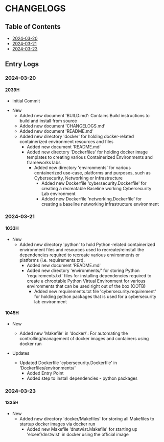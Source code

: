 # CHANGELOGS

## Table of Contents
+ [2024-03-20](#2024-03-20)
+ [2024-03-21](#2024-03-21)
+ [2024-03-23](#2024-03-23)

## Entry Logs
### 2024-03-20
#### 2039H
+ Initial Commit
- New
    + Added new document 'BUILD.md': Contains Build instructions to build and install from source
    + Added new document 'CHANGELOGS.md'
    + Added new document 'README.md'
    - Added new directory 'docker' for holding docker-related containerized environment resources and files
        + Added new document 'README.md'
        - Added new directory 'Dockerfiles' for holding docker image templates to creating various Containerized Environments and frameworks labs
            - Added new directory 'environments' for various containerized use-case, platforms and purposes, such as Cybersecurity, Networking or Infrastructure
                + Added new Dockerfile 'cybersecurity.Dockerfile' for creating a recreatable Baseline working Cybersecurity Lab environment
                + Added new Dockerfile 'networking.Dockerfile' for creating a baseline networking infrastructure environment

### 2024-03-21
#### 1033H
- New
    - Added new directory 'python' to hold Python-related containerized environment files and resources used to recreate/reinstall the dependencies required to recreate various environments or platforms (i.e. requirements.txt).
        + Added new document 'README.md'
        - Added new directory 'environments/' for storing Python 'requirements.txt' files for installing dependencies required to create a chrootable Python Virtual Environment for various environments that can be used right out of the box (OOTB)
            + Added new requirements.txt file 'cybersecurity.requirement' for holding python packages that is used for a cybersecurity lab environment

#### 1045H
- New
    + Added new 'Makefile' in 'docker/': For automating the controlling/management of docker images and containers using docker run

- Updates
    - Updated Dockerfile 'cybersecurity.Dockerfile' in 'Dockerfiles/environments/'
        + Added Entry Point
        + Added step to install dependencies - python packages

### 2024-03-23
#### 1335H
- New
    - Added new directory 'docker/Makefiles' for storing all Makefiles to startup docker images via docker run
        + Added new Makefile 'dnstwist.Makefile' for starting up 'elceef/dnstwist' in docker using the official image

